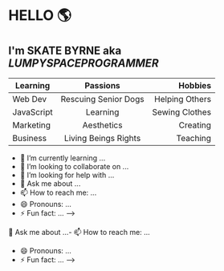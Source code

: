 # HELLO 🌎 
## I'm SKATE BYRNE aka *LUMPYSPACEPROGRAMMER*

| Learning      | Passions     | Hobbies  |
| ------------- |:-------------:| -----:|
| Web Dev     | Rescuing Senior Dogs | Helping Others |
| JavaScript  | Learning  |   Sewing Clothes |
| Marketing | Aesthetics     |    Creating |
| Business  |  Living Beings Rights     | Teaching |



- 🌱 I’m currently learning ...
- 👯 I’m looking to collaborate on ...
- 🤔 I’m looking for help with ...
- 💬 Ask me about ...
- 📫 How to reach me: ...
- 😄 Pronouns: ...
- ⚡ Fun fact: ...
-->

































💬 Ask me about ...- 📫 How to reach me: ...
- 😄 Pronouns: ...
- ⚡ Fun fact: ...
-->
















